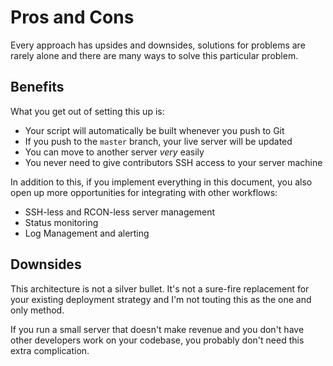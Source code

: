 # Pros and Cons

Every approach has upsides and downsides, solutions for problems are rarely
alone and there are many ways to solve this particular problem.

## Benefits

What you get out of setting this up is:

- Your script will automatically be built whenever you push to Git
- If you push to the `master` branch, your live server will be updated
- You can move to another server _very_ easily
- You never need to give contributors SSH access to your server machine

In addition to this, if you implement everything in this document, you also open
up more opportunities for integrating with other workflows:

- SSH-less and RCON-less server management
- Status monitoring
- Log Management and alerting

## Downsides

This architecture is not a silver bullet. It's not a sure-fire replacement for
your existing deployment strategy and I'm not touting this as the one and only
method.

If you run a small server that doesn't make revenue and you don't have other
developers work on your codebase, you probably don't need this extra
complication.
